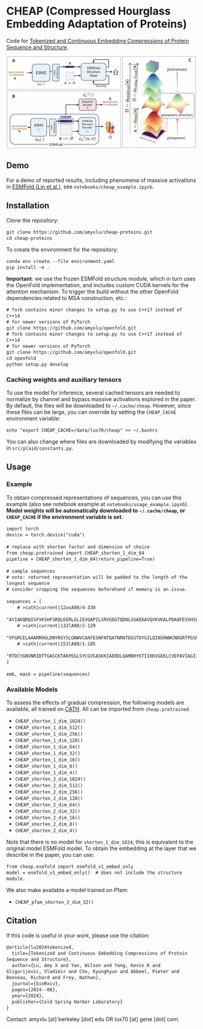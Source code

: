 # CHEAP (Compressed Hourglass Embedding Adaptation of Proteins)

Code for [Tokenized and Continuous Embedding Compressions of Protein Sequence and Structure](https://www.biorxiv.org/content/10.1101/2024.08.06.606920v1).

![Overview of the CHEAP model.](cheap.png)


## Demo
For a demo of reported results, including phenomena of massive activations in [ESMFold (Lin et al.)](https://www.science.org/doi/10.1126/science.ade2574), see `notebooks/cheap_example.ipynb`.

## Installation

Clone the repository:

```
git clone https://github.com/amyxlu/cheap-proteins.git
cd cheap-proteins
```

To create the environment for the repository:
```
conda env create --file environment.yaml
pip install -e .
```

**Important**: we use the frozen ESMFold structure module, which in turn uses the OpenFold implementation, and includes custom CUDA kernels for the attention mechanism. To trigger the build without the other OpenFold dependencies related to MSA construction, etc.:

```
# fork contains minor changes to setup.py to use C++17 instead of C++14
# for newer versions of PyTorch
git clone https://github.com/amyxlu/openfold.git
# fork contains minor changes to setup.py to use C++17 instead of C++14
# for newer versions of PyTorch
git clone https://github.com/amyxlu/openfold.git
cd openfold
python setup.py develop
```

### Caching weights and auxiliary tensors
To use the model for inference, several cached tensors are needed to normalize by channel and bypass massive activations explored in the paper. By default, the files will be downloaded to `~/.cache/cheap`. However, since these files can be large, you can override by setting the `CHEAP_CACHE` environment variable:

```
echo "export CHEAP_CACHE=/data/lux70/cheap" >> ~/.bashrc
```

You can also change where files are downloaded by modifying the variables in `src/plaid/constants.py`.

## Usage

### Example

To obtain compressed representations of sequences, you can use this example (also see notebook example at `notebooks/usage_example.ipynb`). **Model weights will be automatically downloaded to `~/.cache/cheap`, or `CHEAP_CACHE` if the environment variable is set.**

```
import torch
device = torch.device("cuda")

# replace with shorten factor and dimension of choice
from cheap.pretrained import CHEAP_shorten_1_dim_64
pipeline = CHEAP_shorten_1_dim_64(return_pipeline=True)

# sample sequences
# note: returned representation will be padded to the length of the longest sequence
# consider cropping the sequences beforehand if memory is an issue.

sequences = [
    # >cath|current|12asA00/4-330
    "AYIAKQRQISFVKSHFSRQLEERLGLIEVQAPILSRVGDGTQDNLSGAEKAVQVKVKALPDAQFEVVHSLAKWKRQTLGQHDFSAGEGLYTHMKALRPDEDRLSPLHSVYVDQWDWERVMGDGERQFSTLKSTVEAIWAGIKATEAAVSEEFGLAPFLPDQIHFVHSQELLSRYPDLDAKGRERAIAKDLGAVFLVGIGGKLSDGHRHDVRAPDYDDWSTPSELGHAGLNGDILVWNPVLEDAFELSSMGIRVDADTLKHQLALTGDEDRLELEWHQALLRGEMPQTIGGGIGQSRLTMLLLQLPHIGQVQAGVWPAAV",
    # >cath|current|132lA00/2-129
    "VFGRCELAAAMRHGLDNYRGYSLGNWVCAAFESNFNTQATNRNTDGSTDYGILQINSRWWCNDGRTPGSRNLCNIPCSALLSSDITASVNCAKIVSDGNGMNAWVAWRNRCGTDVQAWIRGCRL",
    # >cath|current|153lA00/1-185
    "RTDCYGNVNRIDTTGASCKTAKPEGLSYCGVSASKKIAERDLQAMDRYKTIIKKVGEKLCVEPAVIAGIISRESHAGKVLKNGWGDRGNGFGLMQVDKRSHKPQGTWNGEVHITQGTTILINFIKTIQKKFPSWTKDQQLKGGISAYNAGAGNVRSYARMDIGTTHDDYANDVVARAQYYKQHGY",
]

emb, mask = pipeline(sequences)
```

### Available Models
To assess the effects of gradual compression, the following models are available, all trained on [CATH](https://cathdb.info/). All can be imported from `cheap.pretrained`.

* `CHEAP_shorten_1_dim_1024()`
* `CHEAP_shorten_1_dim_512()`
* `CHEAP_shorten_1_dim_256()`
* `CHEAP_shorten_1_dim_128()`
* `CHEAP_shorten_1_dim_64()`
* `CHEAP_shorten_1_dim_32()`
* `CHEAP_shorten_1_dim_16()`
* `CHEAP_shorten_1_dim_8()`
* `CHEAP_shorten_1_dim_4()`
* `CHEAP_shorten_2_dim_1024()`
* `CHEAP_shorten_2_dim_512()`
* `CHEAP_shorten_2_dim_256()`
* `CHEAP_shorten_2_dim_128()`
* `CHEAP_shorten_2_dim_64()`
* `CHEAP_shorten_2_dim_32()`
* `CHEAP_shorten_2_dim_16()`
* `CHEAP_shorten_2_dim_8()`
* `CHEAP_shorten_2_dim_4()`

Note that there is no model for `shorten_1_dim_1024`; this is equivalent to the original model ESMFold model. To obtain the embedding at the layer that we describe in the paper, you can use:

```
from cheap.esmfold import esmfold_v1_embed_only
model = esmfold_v1_embed_only()  # does not include the structure module.
```

We also make available a model trained on Pfam:
* `CHEAP_pfam_shorten_2_dim_32()`

## Citation

If this code is useful in your work, please use the citation:

```
@article{lu2024tokenized,
  title={Tokenized and Continuous Embedding Compressions of Protein Sequence and Structure},
  author={Lu, Amy X and Yan, Wilson and Yang, Kevin K and Gligorijevic, Vladimir and Cho, Kyunghyun and Abbeel, Pieter and Bonneau, Richard and Frey, Nathan},
  journal={bioRxiv},
  pages={2024--08},
  year={2024},
  publisher={Cold Spring Harbor Laboratory}
}
```

Contact: amyxlu [at] berkeley [dot] edu OR lux70 [at] gene [dot] com.
